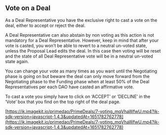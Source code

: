 
## Vote on a Deal

As a Deal Representative you have the exclusive right to cast a vote on the deal, either to accept or reject the deal.  

A Deal Representative can also abstain by non voting as this action is not mandatory for a Deal Representative. However, keep in mind that after your vote is casted, you won’t be able to revert to a neutral un-voted state, unless the Proposal Lead edits the deal. In this case then voting will be reset and the state of all Deal Representative vote will be in a neutral un-voted state again.

You can change your vote as many times as you want until the Negotiating phase is going on but beware the deal can only move forward from the Negotiating phase to the Funding phase when at least 50% of the Deal Representatives per each DAO have casted an affirmative vote.

To cast a vote you simply have to click on ‘ACCEPT’ or ‘DECLINE’ in the ‘Vote’ box that you find on the top right of the deal page.

[https://ik.imagekit.io/primedao/PrimeDeals/7-voting_mqVhaWfwU.mp4?ik-sdk-version=javascript-1.4.3&updatedAt=1651782762778](https://ik.imagekit.io/primedao/PrimeDeals/7-voting_mqVhaWfwU.mp4?ik-sdk-version=javascript-1.4.3&updatedAt=1651782762778)